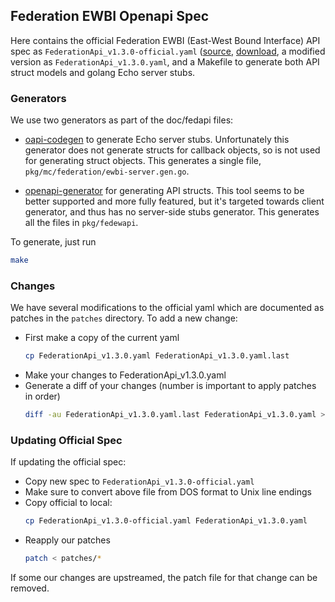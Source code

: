 ## Federation EWBI Openapi Spec

Here contains the official Federation EWBI (East-West Bound Interface)
API spec as `FederationApi_v1.3.0-official.yaml` ([source](https://www.gsma.com/futurenetworks/resources/platform-group-4-0-federation-api-1-0-0-yaml/), [download](https://www.gsma.com/futurenetworks/wp-content/uploads/2022/10/OPG.04-v1.0-1.zip), a modified version as `FederationApi_v1.3.0.yaml`, and a Makefile to generate both API struct models and golang Echo server stubs.

### Generators

We use two generators as part of the doc/fedapi files:

- [oapi-codegen](https://github.com/deepmap/oapi-codegen) to generate Echo server stubs. Unfortunately this generator does not generate structs for callback objects, so is not used for generating struct objects. This generates a single file, `pkg/mc/federation/ewbi-server.gen.go`.

- [openapi-generator](https://github.com/OpenAPITools/openapi-generator) for generating API structs. This tool seems to be better supported and more fully featured, but it's targeted towards client generator, and thus has no server-side stubs generator. This generates all the files in `pkg/fedewapi`.

To generate, just run
```bash
make
```

### Changes

We have several modifications to the official yaml which are documented as patches in the `patches` directory. To add a new change:

- First make a copy of the current yaml
  ```bash
  cp FederationApi_v1.3.0.yaml FederationApi_v1.3.0.yaml.last
  ```
- Make your changes to FederationApi_v1.3.0.yaml
- Generate a diff of your changes (number is important to apply patches in order)
  ```bash
  diff -au FederationApi_v1.3.0.yaml.last FederationApi_v1.3.0.yaml > patches/##-my-change-desc.patch
  ```

### Updating Official Spec

If updating the official spec:

- Copy new spec to `FederationApi_v1.3.0-official.yaml`
- Make sure to convert above file from DOS format to Unix line endings
- Copy official to local:
  ```bash
  cp FederationApi_v1.3.0-official.yaml FederationApi_v1.3.0.yaml
  ```
- Reapply our patches
  ```bash
  patch < patches/*
  ```

If some our changes are upstreamed, the patch file for that change
can be removed.
